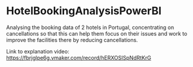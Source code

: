 # HotelBookingAnalysisPowerBI

Analysing the booking data of 2 hotels in Portugal, concentrating on cancellations so that this can help them focus on their issues and work to improve the facilities there by reducing cancellations.

Link to explanation video: https://fbrjglpe6g.vmaker.com/record/hERXOSISpNdRtKrG

